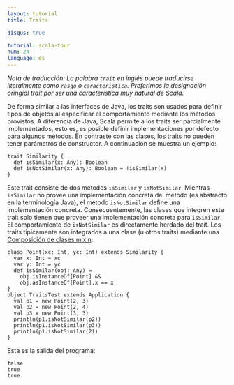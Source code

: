 ```yaml
---
layout: tutorial
title: Traits

disqus: true

tutorial: scala-tour
num: 24
language: es
---
```


_Nota de traducción: La palabra `trait` en inglés puede traducirse literalmente como `rasgo` o `caracteristica`. Preferimos la designación oringial trait por ser una característica muy natural de Scala._

De forma similar a las interfaces de Java, los traits son usados para definir tipos de objetos al especificar el comportamiento mediante los métodos provistos. A diferencia de Java, Scala permite a los traits ser parcialmente implementados, esto es, es posible definir implementaciones por defecto para algunos métodos. En contraste con las clases, los traits no pueden tener parámetros de constructor. 
A continuación se muestra un ejemplo:
 
    trait Similarity {
      def isSimilar(x: Any): Boolean
      def isNotSimilar(x: Any): Boolean = !isSimilar(x)
    }
 
Este trait consiste de dos métodos `isSimilar` y `isNotSimilar`. Mientras `isSimilar` no provee una implementación concreta del método (es abstracto en la terminología Java), el método `isNotSimilar` define una implementación concreta. Consecuentemente, las clases que integren este trait solo tienen que proveer una implementación concreta para `isSimilar`. El comportamiento de `isNotSimilar` es directamente herdado del trait. Los traits tipicamente son integrados a una clase (u otros traits) mediante una [Composición de clases mixin](mixin-class-composition.html):
 
    class Point(xc: Int, yc: Int) extends Similarity {
      var x: Int = xc
      var y: Int = yc
      def isSimilar(obj: Any) =
        obj.isInstanceOf[Point] &&
        obj.asInstanceOf[Point].x == x
    }
    object TraitsTest extends Application {
      val p1 = new Point(2, 3)
      val p2 = new Point(2, 4)
      val p3 = new Point(3, 3)
      println(p1.isNotSimilar(p2))
      println(p1.isNotSimilar(p3))
      println(p1.isNotSimilar(2))
    }
 
Esta es la salida del programa:

    false
    true
    true

